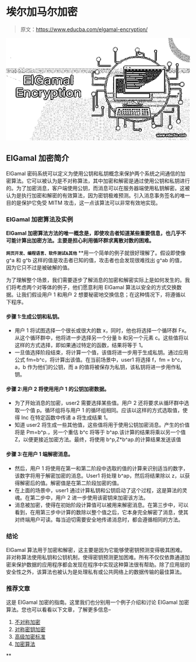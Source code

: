 # 埃尔加马尔加密

> 原文：<https://www.educba.com/elgamal-encryption/>

![ElGamal Encryption](img/7def92ce9c25772db3c27c8985e34a1c.png)



## ElGamal 加密简介

ElGamal 密码系统可以定义为使用公钥和私钥概念来保护两个系统之间通信的加密算法。它可以被认为是不对称算法，其中加密和解密是通过使用公钥和私钥进行的。为了加密消息，客户端使用公钥，而消息可以在服务器端使用私钥解密。这被认为是执行加密和解密的有效算法，因为密钥极难预测。引入消息事务签名的唯一目的是保护它免受 MITM 攻击，这一点该算法可以非常有效地实现。

### ElGamal 加密算法及实例

**EIGamal 加密算法方法的唯一概念是，即使攻击者知道某些重要信息，也几乎不可能计算出加密方法。主要是担心利用循环群求离散对数的困难。**

 **<small>网页开发、编程语言、软件测试&其他</small>**  **用一个简单的例子就很好理解了。假设即使像 g^a 和 g^b 这样的值是攻击者已知的值，攻击者也会发现很难找出 g^ab 的值，因为它只不过是被破解的值。

为了理解整个场景，我们需要逐步了解消息的加密和解密实际上是如何发生的。我们将考虑两个对等体的例子，他们愿意利用 ElGamal 算法以安全的方式交换数据。让我们假设用户 1 和用户 2 想要秘密地交换信息；在这种情况下，将遵循以下程序。

#### 步骤 1:生成公钥和私钥。

*   用户 1 将试图选择一个很长或很大的数 x，同时，他也将选择一个循环群 Fx。从这个循环群中，他将进一步选择另一个分量 b 和另一个元素 c。这些值将以这样的方式选择，即如果通过特定的函数，结果将等于 1。
*   一旦值选择阶段结束，将计算一个值，该值将进一步用于生成私钥。通过应用公式 fm=b^c，将计算出该值。在当前场景中，user1 将选择 f，fm = b^c，a，b 作为他们的公钥，而 a 的值将被保存为私钥，该私钥将进一步用作私钥。

#### 步骤 2:用户 2 将使用用户 1 的公钥加密数据。

*   为了开始消息的加密，user2 需要选择某些值。用户 2 还将要求从循环群中选取一个值 p。循环组将与用户 1 的循环组相同。应该以这样的方式选取值，使得 Inc 在特定函数中传递 a 将生成结果 1。
*   知道 user2 将生成一些其他值，这些值将用于使用公钥加密消息。产生的价值将是 Pm=b^p.，另一个重估 b^c 将等于 b^ap.该计算的结果将乘以另一个值 Z，以便更接近加密方法。最终，将使用 b^p,Z*b^ap.的计算结果发送该值

#### 步骤 3:在用户 1 端解密消息。

*   然后，用户 1 将使用在第一和第二阶段中选取的值的计算来识别适当的数字，该数字将用于解密加密的消息。User1 将处理 b^ap，然后将结果除以 z，以获得解密后的值。解密值是在第二阶段加密的值。
*   在上面的场景中，user1 通过计算私钥和公钥启动了这个过程，这是算法的灵魂。在第二步中，用户 2 进一步使用该密钥来加密该方法。
*   消息被加密，使得在初始阶段计算值可以被用来解密消息。在第三步中，可以看到，在用第三步中计算的数除以整个值之后，它本身完全解密了消息，使其对终端用户可读。每当迫切需要安全地传递消息时，都会遵循相同的方法。

### 结论

ElGamal 算法用于加密和解密，这主要是因为它能够使密钥预测变得极其困难。非对称算法使用私钥和公钥机制，使得密钥预测更加困难。所有不仅仅依靠通道加密来保护数据的应用程序都会发现在程序中实现这种算法很有帮助。除了应用层的安全性之外，该算法也被认为是处理私有或公共网络上的数据传输的最佳算法。

### 推荐文章

这是 EIGamal 加密的指南。这里我们也分别用一个例子介绍和讨论 EIGamal 加密算法。您也可以看看以下文章，了解更多信息–

1.  [不对称加密](https://www.educba.com/asymmetric-encryption/)
2.  [对称密钥加密](https://www.educba.com/symmetric-key-encryption/)
3.  [高级加密标准](https://www.educba.com/advanced-encryption-standard/)
4.  [加密算法](https://www.educba.com/encryption-algorithm/)





**